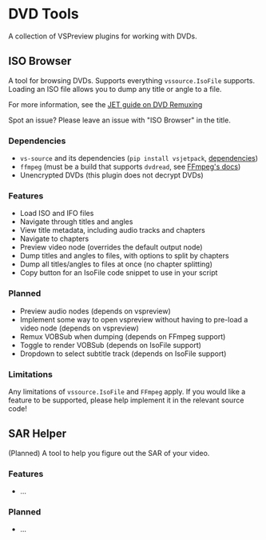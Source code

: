 # DVD Tools

A collection of VSPreview plugins for working with DVDs.

## ISO Browser

A tool for browsing DVDs.
Supports everything `vssource.IsoFile` supports.
Loading an ISO file allows you to dump any title or angle to a file.

For more information,
see the [JET guide on DVD Remuxing](https://jaded-encoding-thaumaturgy.github.io/JET-guide/dvd-remux/sources/dvd-remux/)

Spot an issue?
Please leave an issue
with "ISO Browser" in the title.

### Dependencies

- `vs-source` and its dependencies (`pip install vsjetpack`, [dependencies](https://github.com/Jaded-Encoding-Thaumaturgy/vs-source?tab=readme-ov-file#how-to-install))
- `ffmpeg` (must be a build that supports `dvdread`, see [FFmpeg's docs](https://ffmpeg.org/ffmpeg-formats.html#dvdvideo))
- Unencrypted DVDs (this plugin does not decrypt DVDs)

### Features

- Load ISO and IFO files
- Navigate through titles and angles
- View title metadata, including audio tracks and chapters
- Navigate to chapters
- Preview video node (overrides the default output node)
- Dump titles and angles to files, with options to split by chapters
- Dump all titles/angles to files at once (no chapter splitting)
- Copy button for an IsoFile code snippet to use in your script

### Planned

- Preview audio nodes (depends on vspreview)
- Implement some way to open vspreview without having to pre-load a video node (depends on vspreview)
- Remux VOBSub when dumping (depends on FFmpeg support)
- Toggle to render VOBSub (depends on IsoFile support)
- Dropdown to select subtitle track (depends on IsoFile support)

### Limitations

Any limitations of `vssource.IsoFile` and `FFmpeg` apply.
If you would like a feature to be supported,
please help implement it
in the relevant source code!

## SAR Helper

(Planned)
A tool to help you figure out the SAR of your video.

### Features

- ...

### Planned

- ...
